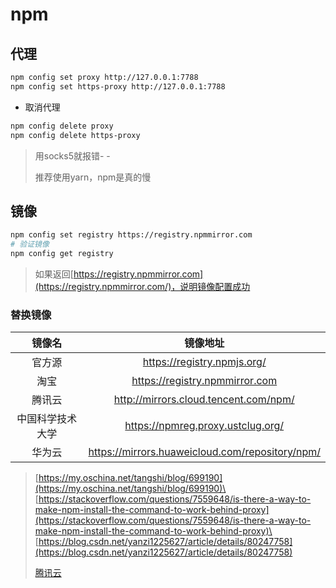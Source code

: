 # npm

## 代理

```bash
npm config set proxy http://127.0.0.1:7788
npm config set https-proxy http://127.0.0.1:7788
```

-   取消代理

```bash
npm config delete proxy
npm config delete https-proxy
```

>   用socks5就报错- -
>
>   推荐使用yarn，npm是真的慢
>

## 镜像

```bash
npm config set registry https://registry.npmmirror.com
# 验证镜像
npm config get registry
```

>   如果返回[https://registry.npmmirror.com](https://registry.npmmirror.com/)，说明镜像配置成功

### 替换镜像

|      镜像名      |                    镜像地址                     |
| :--------------: | :---------------------------------------------: |
|      官方源      |           https://registry.npmjs.org/           |
|       淘宝       |         https://registry.npmmirror.com          |
|      腾讯云      |      http://mirrors.cloud.tencent.com/npm/      |
| 中国科学技术大学 |        https://npmreg.proxy.ustclug.org/        |
|      华为云      | https://mirrors.huaweicloud.com/repository/npm/ |

> [https://my.oschina.net/tangshi/blog/699190](https://my.oschina.net/tangshi/blog/699190)\
> [https://stackoverflow.com/questions/7559648/is-there-a-way-to-make-npm-install-the-command-to-work-behind-proxy](https://stackoverflow.com/questions/7559648/is-there-a-way-to-make-npm-install-the-command-to-work-behind-proxy)\
> [https://blog.csdn.net/yanzi1225627/article/details/80247758](https://blog.csdn.net/yanzi1225627/article/details/80247758)
>
> [腾讯云](http://mirrors.cloud.tencent.com/help/npm.html)

